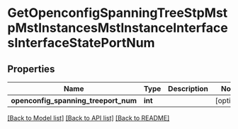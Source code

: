 # GetOpenconfigSpanningTreeStpMstpMstInstancesMstInstanceInterfacesInterfaceStatePortNum

## Properties
Name | Type | Description | Notes
------------ | ------------- | ------------- | -------------
**openconfig_spanning_treeport_num** | **int** |  | [optional] 

[[Back to Model list]](../README.md#documentation-for-models) [[Back to API list]](../README.md#documentation-for-api-endpoints) [[Back to README]](../README.md)


